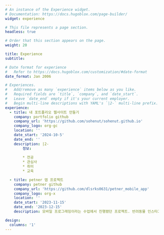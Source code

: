 ```yaml
---
# An instance of the Experience widget.
# Documentation: https://docs.hugoblox.com/page-builder/
widget: experience

# This file represents a page section.
headless: true

# Order that this section appears on the page.
weight: 20

title: Experience
subtitle:

# Date format for experience
#   Refer to https://docs.hugoblox.com/customization/#date-format
date_format: Jan 2006

# Experiences.
#   Add/remove as many `experience` items below as you like.
#   Required fields are `title`, `company`, and `date_start`.
#   Leave `date_end` empty if it's your current employer.
#   Begin multi-line descriptions with YAML's `|2-` multi-line prefix.
experience:
  - title: 내 포트폴리오 웹사이트 만들기
    company: portfolio github
    company_url: 'https://github.com/sohenut/sohenut.github.io'
    company_logo: org-gc
    location: ''
    date_start: '2024-10-5'
    date_end: ''
    description: |2-
        정보:
        
        * 전공
        * 관심사
        * 취미
        * 교육

  - title: petner 앱 프로젝트
    company: petner github
    company_url: 'https://github.com/dlsrks0631/petner_mobile_app'
    company_logo: org-x
    location: ''
    date_start: '2023-11-15'
    date_end: '2023-12-15'
    description: 모바일 프로그래밍이라는 수업에서 진행됐던 프로젝트. 반려동물 인스타그램을 기반으로 같이 산책할 사람을 찾아주는 앱. 저는 여기서 지도와 관련된 부분을 담당했습니다.

design:
  columns: '1'
---
```

